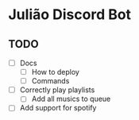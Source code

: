 # Julião Discord Bot

## TODO

 - [ ] Docs
    - [ ] How to deploy
    - [ ] Commands
 - [ ] Correctly play playlists 
    - [ ] Add all musics to queue
 - [ ] Add support for spotify
